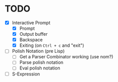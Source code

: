 # TODO

* [X] Interactive Prompt
  * [X] Prompt
  * [X] Output buffer
  * [X] Backspace
  * [X] Exiting (on `Ctrl + c` and "exit")

* [ ] Polish Notation (pre Lisp)
  * [ ] Get a Parser Combinator working (use nom?)
  * [ ] Parse polish notation
  * [ ] Eval polish notation

* [ ] S-Expression
